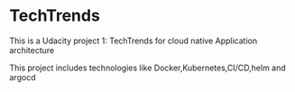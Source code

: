 # TechTrends
This is a Udacity project 1: TechTrends for cloud native Application architecture

This project includes technologies like Docker,Kubernetes,CI/CD,helm and argocd
